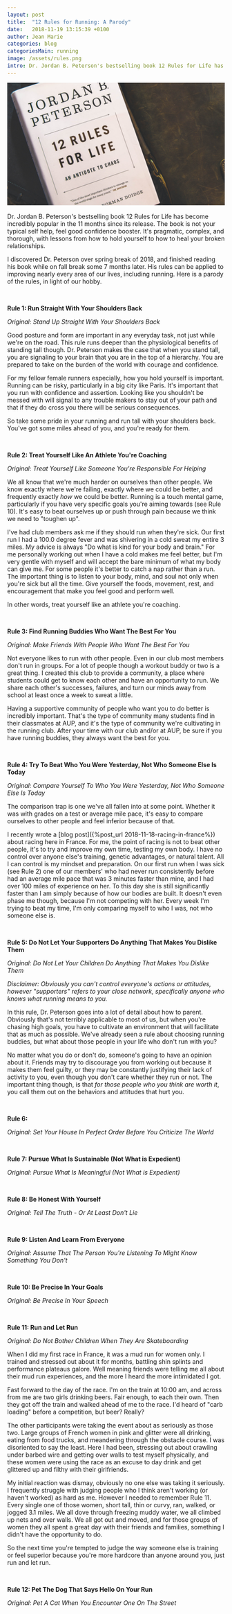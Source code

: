 ```yaml
---
layout: post
title:  "12 Rules for Running: A Parody"
date:   2018-11-19 13:15:39 +0100
author: Jean Marie
categories: blog
categoriesMain: running
image: /assets/rules.png
intro: Dr. Jordan B. Peterson's bestselling book 12 Rules for Life has become incredibly popular in the 11 months since its release
---
```


<img src="/assets/rules.png">

Dr. Jordan B. Peterson's bestselling book 12 Rules for Life has become incredibly popular in the 11 months since its release. The book is not your typical self help, feel good confidence booster. It's pragmatic, complex, and thorough, with lessons from how to hold yourself to how to heal your broken relationships.

I discovered Dr. Peterson over spring break of 2018, and finished reading his book while on fall break some 7 months later. His rules can be applied to improving nearly every area of our lives, including running. Here is a parody of the rules, in light of our hobby.

&nbsp;

**Rule 1: Run Straight With Your Shoulders Back**

*Original: Stand Up Straight With Your Shoulders Back*

Good posture and form are important in any everyday task, not just while we're on the road. This rule runs deeper than the physiological benefits of standing tall though. Dr. Peterson makes the case that when you stand tall, you are signaling to your brain that you are in the top of a hierarchy. You are prepared to take on the burden of the world with courage and confidence.

For my fellow female runners especially, how you hold yourself is important. Running can be risky, particularly in a big city like Paris. It's important that you run with confidence and assertion. Looking like you shouldn't be messed with will signal to any trouble makers to stay out of your path and that if they do cross you there will be serious consequences.

So take some pride in your running and run tall with your shoulders back. You've got some miles ahead of you, and you're ready for them.

&nbsp;

**Rule 2: Treat Yourself Like An Athlete You're Coaching**

*Original: Treat Yourself Like Someone You're Responsible For Helping*

We all know that we're much harder on ourselves than other people. We know exactly where we're failing, exactly where we could be better, and frequently exactly *how* we could be better. Running is a touch mental game, particularly if you have very specific goals you're aiming towards (see Rule 10). It's easy to beat ourselves up or push through pain because we think we need to "toughen up".

I've had club members ask me if they should run when they're sick. Our first run I had a 100.0 degree fever and was shivering in a cold sweat my entire 3 miles. My advice is always "Do what is kind for your body and brain." For me personally working out when I have a cold makes me feel better, but I'm very gentle with myself and will accept the bare minimum of what my body can give me. For some people it's better to catch a nap rather than a run. The important thing is to listen to your body, mind, and soul not only when you're sick but all the time. Give yourself the foods, movement, rest, and encouragement that make you feel good and perform well.

In other words, treat yourself like an athlete you're coaching.

&nbsp;

**Rule 3: Find Running Buddies Who Want The Best For You**

*Original: Make Friends With People Who Want The Best For You*

Not everyone likes to run with other people. Even in our club most members don't run in groups. For a lot of people though a workout buddy or two is a great thing. I created this club to provide a community, a place where students could get to know each other and have an opportunity to run. We share each other's successes, failures, and turn our minds away from school at least once a week to sweat a little.

Having a supportive community of people who want you to do better is incredibly important. That's the type of community many students find in their classmates at AUP, and it's the type of community we're cultivating in the running club. After your time with our club and/or at AUP, be sure if you have running buddies, they always want the best for you.

&nbsp;

**Rule 4: Try To Beat Who You Were Yesterday, Not Who Someone Else Is Today**

*Original: Compare Yourself To Who You Were Yesterday, Not Who Someone Else Is Today*

The comparison trap is one we've all fallen into at some point. Whether it was with grades on a test or average mile pace, it's easy to compare ourselves to other people and feel inferior because of that.

I recently wrote a [blog post]({%post_url 2018-11-18-racing-in-france%}) about racing here in France. For me, the point of racing is not to beat other people, it's to try and improve my own time, testing my own body. I have no control over anyone else's training, genetic advantages, or natural talent. All I can control is my mindset and preparation. On our first run when I was sick (see Rule 2) one of our members' who had never run consistently before had an average mile pace that was 3 minutes faster than mine, and I had over 100 miles of experience on her. To this day she is still significantly faster than I am simply because of how our bodies are built. It doesn't even phase me though, because I'm not competing with her. Every week I'm trying to beat my time, I'm only comparing myself to who I was, not who someone else is.

&nbsp;

**Rule 5: Do Not Let Your Supporters Do Anything That Makes You Dislike Them**

*Original: Do Not Let Your Children Do Anything That Makes You Dislike Them*

*Disclaimer: Obviously you can't control everyone's actions or attitudes, however "supporters" refers to your close network, specifically anyone who knows what running means to you.*

In this rule, Dr. Peterson goes into a lot of detail about how to parent. Obviously that's not terribly applicable to most of us, but when you're chasing high goals, you have to cultivate an environment that will facilitate that as much as possible. We've already seen a rule about choosing running buddies, but what about those people in your life who don't run with you?

No matter what you do or don't do, someone's going to have an opinion about it. Friends may try to discourage you from working out because it makes them feel guilty, or they may be constantly justifying their lack of activity to you, even though you don't care whether they run or not. The important thing though, is that *for those people who you think are worth it*, you call them out on the behaviors and attitudes that hurt you. 


&nbsp;

**Rule 6:**

*Original: Set Your House In Perfect Order Before You Criticize The World*

&nbsp;

**Rule 7: Pursue What Is Sustainable (Not What is Expedient)**

*Original: Pursue What Is Meaningful (Not What is Expedient)*

&nbsp;

**Rule 8: Be Honest With Yourself**

*Original: Tell The Truth - Or At Least Don't Lie*

&nbsp;

**Rule 9: Listen And Learn From Everyone**

*Original: Assume That The Person You're Listening To Might Know Something You Don't*

&nbsp;

**Rule 10: Be Precise In Your Goals**

*Original: Be Precise In Your Speech*

&nbsp;

**Rule 11: Run and Let Run**

*Original: Do Not Bother Children When They Are Skateboarding*

When I did my first race in France, it was a mud run for women only. I trained and stressed out about it for months, battling shin splints and performance plateaus galore. Well meaning friends were telling me all about their mud run experiences, and the more I heard the more intimidated I got.

Fast forward to the day of the race. I'm on the train at 10:00 am, and across from me are two girls drinking beers. Fair enough, to each their own. Then they got off the train and walked ahead of me to the race. I'd heard of "carb loading" before a competition, but beer? Really?

The other participants were taking the event about as seriously as those two. Large groups of French women in pink and glitter were all drinking, eating from food trucks, and meandering through the obstacle course. I was disoriented to say the least. Here I had been, stressing out about crawling under barbed wire and getting over walls to test myself physically, and these women were using the race as an excuse to day drink and get glittered up and filthy with their girlfriends.

My initial reaction was dismay, obviously no one else was taking it seriously. I frequently struggle with judging people who I think aren't working (or haven't worked) as hard as me. However I needed to remember Rule 11. Every single one of those women, short tall, thin or curvy, ran, walked, or jogged 3.1 miles. We all dove through freezing muddy water, we all climbed up nets and over walls. We all got out and moved, and for those groups of women they all spent a great day with their friends and families, something I didn't have the opportunity to do.

So the next time you're tempted to judge the way someone else is training or feel superior because you're more hardcore than anyone around you, just run and let run.

&nbsp;

**Rule 12: Pet The Dog That Says Hello On Your Run**

*Original: Pet A Cat When You Encounter One On The Street*

